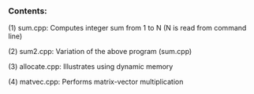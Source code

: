 ### Contents:

(1) sum.cpp: Computes integer sum from 1 to N (N is read from command line)

(2) sum2.cpp: Variation of the above program (sum.cpp)

(3) allocate.cpp: Illustrates using dynamic memory

(4) matvec.cpp: Performs matrix-vector multiplication
